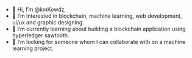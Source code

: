 - 👋 Hi, I’m @kmKowdz,
- 👀 I’m interested in blockchain, machine learning, web development, ui/ux and graphic designing.
- 🌱 I’m currently learning about building a blockchain application using hyperledger sawtooth.
- 💞️ I’m looking for someone whom I can collaborate with on a machine learning project.

<!---
kmKowdz/kmKowdz is a ✨ special ✨ repository because its `README.md` (this file) appears on your GitHub profile.
You can click the Preview link to take a look at your changes.
--->

